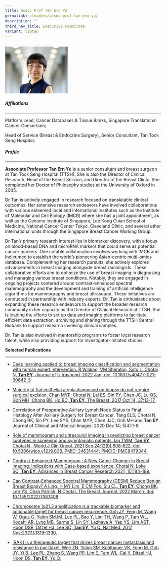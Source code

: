 ```yaml
---
title: Assoc Prof Tan Ern Yu
permalink: /leaders/assoc-prof-tan-ern-yu/
description: ""
third_nav_title: Executive Committee
variant: tiptap
---
```

<h5></h5><div class="isomer-image-wrapper"><img style="width: 40%;" height="auto" width="100%" alt="" src="/images/Leaders/EXCO/Tan_Ern_Yu_282x212.jpg"></div><h5>Affiliations</h5><hr><p>Platform Lead, Cancer Databases &amp; Tissue Banks, Singapore Translational Cancer Consortium;</p><p>Head of Service (Breast &amp; Endocrine Surgery), Senior Consultant, Tan Tock Seng Hospital;</p><h5>Profile</h5><hr><p><strong>Associate Professor Tan Ern Yu</strong> is a senior consultant and breast surgeon at Tan Tock Seng Hospital (TTSH). She is also the Director of Clinical Research, Head of the Breast Service, and Director of the Breast Clinic. She completed her Doctor of Philosophy studies at the University of Oxford in 2005.</p><p>Dr Tan is actively engaged in research focused on translatable clinical outcomes. Her extensive research endeavors have involved collaborations with various esteemed local and international institutes such as the Institute of Molecular and Cell Biology (IMCB) where she has a joint appointment, as well as the Genome Institute of Singapore, Lee Kong Chian School of Medicine, National Cancer Center Tokyo, Cleveland Clinic, and several other international units through the Singapore Breast Cancer Working Group.</p><p>Dr Tan’s primary research interest lies in biomarker discovery, with a focus on blood-based DNA and microRNA markers that could serve as potential cancer markers. One notable collaboration involves working with IMCB and Indivumed to establish the world’s pioneering Asian-centric multi-omics database. Complementing her research pursuits, she actively explores advancements in breast imaging alongside breast radiologists. These collaborative efforts aim to optimize the use of breast imaging in diagnosing and managing various breast conditions. Notably, they are engaged in ongoing projects centered around contrast-enhanced spectral mammography and the development and training of artificial intelligence algorithms for mammography and breast ultrasound. These initiatives are conducted in partnership with industry experts.&nbsp;Dr. Tan is enthusiastic about expanding these research endeavors to support the broader research community in her capacity as the Director of Clinical Research at TTSH. She is leading the efforts to set up data and imaging platforms to facilitate efficient data extraction, archiving and sharing through the TTSH Central Biobank to support research involving clinical samples.</p><p>Dr. Tan is also involved in mentorship programs to foster local research talent, while also providing support for investigator-initiated studies.</p><p><strong>Selected Publications</strong></p><hr><ul data-tight="true" class="tight"><li><p><a href="https://pubmed.ncbi.nlm.nih.gov/35000127/" rel="noopener noreferrer nofollow" target="_blank">Deep learning applied to breast imaging classification and segmentation with human expert intervention. R Wilding, VM Sheraton, Soto L, Chotai N,&nbsp;</a><strong><a href="https://pubmed.ncbi.nlm.nih.gov/35000127/" rel="noopener noreferrer nofollow" target="_blank">Tan EY</a></strong><a href="https://pubmed.ncbi.nlm.nih.gov/35000127/" rel="noopener noreferrer nofollow" target="_blank">. Journal of Ultrasound. 2022 Jan; doi: 10.1007/s40477-021-00642-3</a></p></li><li><p><a href="https://pubmed.ncbi.nlm.nih.gov/29040892/" rel="noopener noreferrer nofollow" target="_blank">Majority of flat epithelial atypia diagnosed on biopsy do not require surgical excision. Chan MYP, Chotai N, Lai ES, Sin PY, Chen JC, Lu QS, Goh MH, Chong BK, Ho BC,&nbsp;</a><strong><a href="https://pubmed.ncbi.nlm.nih.gov/29040892/" rel="noopener noreferrer nofollow" target="_blank">Tan EY</a></strong><a href="https://pubmed.ncbi.nlm.nih.gov/29040892/" rel="noopener noreferrer nofollow" target="_blank">. The Breast. 2017 Oct 14; 37:13-17.</a></p></li><li><p>Correlation of Preoperative Axillary Lymph Node Status to Final Histology After Axillary Surgery for Breast Cancer. Tang ELS, Chotai N, Chong BK, Sin PY, Lee SYS, Chan MYP, Chen JJC, Goh MH and&nbsp;<strong>Tan EY</strong>. Journal of Clinical and Medical Images. 2020 Dec 14; 5(4):1-8.</p></li><li><p><a href="https://pubmed.ncbi.nlm.nih.gov/34631444/" rel="noopener noreferrer nofollow" target="_blank">Role of mammogram and ultrasound imaging in predicting breast cancer subtypes in screening and symptomatic patients. Ian TWM,&nbsp;</a><strong><a href="https://pubmed.ncbi.nlm.nih.gov/34631444/" rel="noopener noreferrer nofollow" target="_blank">Tan EY</a></strong><a href="https://pubmed.ncbi.nlm.nih.gov/34631444/" rel="noopener noreferrer nofollow" target="_blank">, Chotai N.&nbsp; World J Clin Oncol. 2021 Sep 24;12(9):808-822. doi: 10.5306/wjco.v12.i9.808. PMID: 34631444; PMCID: PMC8479344.</a></p></li><li><p><a href="https://www.scirp.org/journal/paperinformation.aspx?paperid=112360" rel="noopener noreferrer nofollow" target="_blank">Contrast-Enhanced Mammogram : A New Game-Changer in Breast Imaging. Indications with Case-based experience. Chotai N, Loke SC,&nbsp;</a><strong><a href="https://www.scirp.org/journal/paperinformation.aspx?paperid=112360" rel="noopener noreferrer nofollow" target="_blank">Tan EY</a></strong><a href="https://www.scirp.org/journal/paperinformation.aspx?paperid=112360" rel="noopener noreferrer nofollow" target="_blank">. Advances in Breast Cancer Research 2021; 10:184-199.</a></p></li><li><p><a href="https://pubmed.ncbi.nlm.nih.gov/35711887/" rel="noopener noreferrer nofollow" target="_blank">Can Contrast-Enhanced Spectral Mammography (CESM) Reduce Benign Breast Biopsy? A Ling, H MY Lim, E CM Fok, Siu CL,&nbsp;</a><strong><a href="https://pubmed.ncbi.nlm.nih.gov/35711887/" rel="noopener noreferrer nofollow" target="_blank">Tan EY</a></strong><a href="https://pubmed.ncbi.nlm.nih.gov/35711887/" rel="noopener noreferrer nofollow" target="_blank">, Chong BK, Lee YS, Chan Patrick, N Chotai. The Breast Journal. 2022 March; doi: 10.1155/2022/7087408</a></p></li><li><p><a href="https://pubmed.ncbi.nlm.nih.gov/28967919/" rel="noopener noreferrer nofollow" target="_blank">Chromosome 1q21.3 amplification is a trackable biomarker and actionable target for breast cancer recurrence.&nbsp;Goh JY, Feng M, Wang W, Oguz G, Yatim SMJM, Lee PL, Bao Y, Lim TH, Wang P, Tam WL, Kodahl AR, Lyng MB, Sarma S, Lin SY, Lezhava A, Yap YS, Lim AST, Hoon DSB, Ditzel HJ, Lee SC,&nbsp;</a><strong><a href="https://pubmed.ncbi.nlm.nih.gov/28967919/" rel="noopener noreferrer nofollow" target="_blank">Tan EY,</a></strong><a href="https://pubmed.ncbi.nlm.nih.gov/28967919/" rel="noopener noreferrer nofollow" target="_blank">&nbsp;Yu Q.&nbsp;Nat Med. 2017 Nov;23(11):1319-1330.</a></p></li><li><p><a href="https://pubmed.ncbi.nlm.nih.gov/26503059/" rel="noopener noreferrer nofollow" target="_blank">IRAK1 is a therapeutic target that drives breast cancer metastasis and resistance to paclitaxel.&nbsp;Wee ZN, Yatim SM, Kohlbauer VK, Feng M, Goh JY, Yi B, Lee PL, Zhang S, Wang PP, Lim E, Tam WL, Cai Y, Ditzel HJ, Hoon DS,&nbsp;</a><strong><a href="https://pubmed.ncbi.nlm.nih.gov/26503059/" rel="noopener noreferrer nofollow" target="_blank">Tan EY</a></strong><a href="https://pubmed.ncbi.nlm.nih.gov/26503059/" rel="noopener noreferrer nofollow" target="_blank">, Yu Q.</a></p></li></ul><p></p>